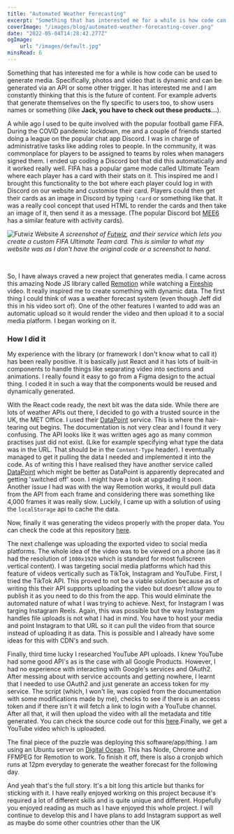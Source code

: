 ```yaml
---
title: "Automated Weather Forecasting"
excerpt: "Something that has interested me for a while is how code can be used to generate media. Specifically, photos and video that is dynamic and can be generated via an API or some other trigger. It has really interested me and I am constantly thinking that this is the future of content."
coverImage: "/images/blog/automated-weather-forecasting-cover.png"
date: "2022-05-04T14:28:42.277Z"
ogImage:
    url: "/images/default.jpg"
minsRead: 6
---
```


Something that has interested me for a while is how code can be used to generate media. Specifically, photos and video that is dynamic and can be generated via an API or some other trigger. It has interested me and I am constantly thinking that this is the future of content. For example adverts that generate themselves on the fly specific to users too, to show users names or something (like **Jack, you have to check out these products...**).

A while ago I used to be quite involved with the popular football game FIFA. During the COVID pandemic lockdown, me and a couple of friends started doing a league on the popular chat app Discord. I was in charge of administrative tasks like adding roles to people. In the community, it was commonplace for players to be assigned to teams by roles when managers signed them. I ended up coding a Discord bot that did this automatically and it worked really well. FIFA has a popular game mode called Ultimate Team where each player has a card with their stats on it. This inspired me and I brought this functionality to the bot where each player could log in with Discord on our website and customise their card. Players could then get their cards as an image in Discord by typing `!card` or something like that. It was a really cool concept that used HTML to render the cards and then take an image of it, then send it as a message. (The popular Discord bot [MEE6](https://mee6.xyz) has a similar feature with activity cards).

![Futwiz Website](/images/blog/automated-weather-forecasting-img1.png)
_A screenshot of [Futwiz](https://futwiz.com), and their service which lets you create a custom FIFA Ultimate Team card. This is similar to what my website was as I don't have the original code or a screenshot to hand._

<br />

So, I have always craved a new project that generates media. I came across this amazing Node JS library called [Remotion](https://www.remotion.dev) while watching a [Fireship](https://www.youtube.com/watch?v=deg8bOoziaE) video. It really inspired me to create something with dynamic data. The first thing I could think of was a weather forecast system (even though Jeff did this in his video sort of). One of the other features I wanted to add was an automatic upload so it would render the video and then upload it to a social media platform. I began working on it.

### How I did it

My experience with the library (or framework I don't know what to call it) has been really positive. It is basically just React and it has lots of built-in components to handle things like separating video into sections and animations. I really found it easy to go from a Figma design to the actual thing. I coded it in such a way that the components would be reused and dynamically generated.

With the React code ready, the next bit was the data side. While there are lots of weather APIs out there, I decided to go with a trusted source in the UK, the MET Office. I used their [DataPoint](https://www.metoffice.gov.uk/services/data/datapoint) service. This is where the hair-tearing out begins. The documentation is not very clear and I found it very confusing. The API looks like it was written ages ago as many common practises just did not exist. (Like for example specifying what type the data was in the URL. That should be in the `Content-Type` header). I eventually managed to get it pulling the data I needed and implemented it into the code. As of writing this I have realised they have another service called [DataPoint](https://www.metoffice.gov.uk/services/data/met-office-weather-datahub) which might be better as DataPoint is apparently deprecated and getting 'switched off' soon. I might have a look at upgrading it soon. Another issue I had was with the way Remotion works, it would pull data from the API from each frame and considering there was something like 4,000 frames it was really slow. Luckily, I came up with a solution of using the `localStorage` api to cache the data.

Now, finally it was generating the videos properly with the proper data. You can check the code at this repository [here](https://github.com/JackHumphries9/weather-forecaster).

The next challenge was uploading the exported video to social media platforms. The whole idea of the video was to be viewed on a phone (as it had the resolution of `1080x1920` which is standard for most fullscreen vertical content). I was targeting social media platforms which had this feature of videos vertically such as TikTok, Instagram and YouTube. First, I tried the TikTok API. This proved to not be a viable solution because as of writing this their API supports uploading the video but doesn't allow you to publish it as you need to do this from the app. This would eliminate the automated nature of what I was trying to achieve. Next, for Instagram I was targing Instagram Reels. Again, this was possible but the way Instagram handles file uploads is not what I had in mind. You have to host your media and point Instagram to that URL so it can pull the video from that source instead of uploading it as data. This is possible and I already have some ideas for this with CDN's and such.

Finally, third time lucky I researched YouTube API uploads. I knew YouTube had some good API's as is the case with all Google Products. However, I had no experience with interacting with Google's services and OAuth2. After messing about with service accounts and getting nowhere, I learnt that I needed to use OAuth2 and just generate an access token for my service. The script (which, I won't lie, was copied from the documentation with some modifications made by me), checks to see if there is an access token and if there isn't it will fetch a link to login with a YouTube channel. After all that, it will then upload the video with all the metadata and title generated. You can check the source code out for this [here](https://github.com/JackHumphries9/weatherforecast-upload-cli).Finally, we get a YouTube video which is uploaded.

The final piece of the puzzle was deploying this software/app/thing. I am using an Ubuntu server on [Digital Ocean](https://www.digitalocean.com). This has Node, Chrome and FFMPEG for Remotion to work. To finish it off, there is also a cronjob which runs at 12pm everyday to generate the weather forecast for the following day.

And yeah that's the full story. It's a bit long this article but thanks for sticking with it. I have really enjoyed working on this project because it's required a lot of different skills and is quite unique and different. Hopefully you enjoyed reading as much as I have enjoyed this whole project. I will continue to develop this and I have plans to add Instagram support as well as maybe do some other countries other than the UK

